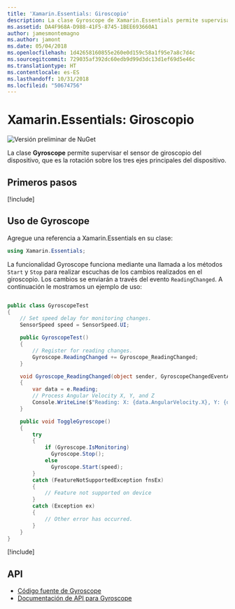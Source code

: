 ```yaml
---
title: 'Xamarin.Essentials: Giroscopio'
description: La clase Gyroscope de Xamarin.Essentials permite supervisar el sensor de giroscopio del dispositivo, que mide la rotación sobre los tres ejes principales del dispositivo.
ms.assetid: DA4F968A-D988-41F5-8745-1BEE693660A1
author: jamesmontemagno
ms.author: jamont
ms.date: 05/04/2018
ms.openlocfilehash: 1d42658160855e260e0d159c58a1f95e7a8c7d4c
ms.sourcegitcommit: 729035af392dc60edb9d99d3dc13d1ef69d5e46c
ms.translationtype: HT
ms.contentlocale: es-ES
ms.lasthandoff: 10/31/2018
ms.locfileid: "50674756"
---
```

# <a name="xamarinessentials-gyroscope"></a>Xamarin.Essentials: Giroscopio

![Versión preliminar de NuGet](~/media/shared/pre-release.png)

La clase **Gyroscope** permite supervisar el sensor de giroscopio del dispositivo, que es la rotación sobre los tres ejes principales del dispositivo.

## <a name="get-started"></a>Primeros pasos

[!include[](~/essentials/includes/get-started.md)]

## <a name="using-gyroscope"></a>Uso de Gyroscope

Agregue una referencia a Xamarin.Essentials en su clase:

```csharp
using Xamarin.Essentials;
```

La funcionalidad Gyroscope funciona mediante una llamada a los métodos `Start` y `Stop` para realizar escuchas de los cambios realizados en el giroscopio. Los cambios se enviarán a través del evento `ReadingChanged`. A continuación le mostramos un ejemplo de uso:

```csharp

public class GyroscopeTest
{
    // Set speed delay for monitoring changes.
    SensorSpeed speed = SensorSpeed.UI;

    public GyroscopeTest()
    {
        // Register for reading changes.
        Gyroscope.ReadingChanged += Gyroscope_ReadingChanged;
    }

    void Gyroscope_ReadingChanged(object sender, GyroscopeChangedEventArgs e)
    {
        var data = e.Reading;
        // Process Angular Velocity X, Y, and Z
        Console.WriteLine($"Reading: X: {data.AngularVelocity.X}, Y: {data.AngularVelocity.Y}, Z: {data.AngularVelocity.Z}");
    }

    public void ToggleGyroscope()
    {
        try
        {
            if (Gyroscope.IsMonitoring)
              Gyroscope.Stop();
            else
              Gyroscope.Start(speed);
        }
        catch (FeatureNotSupportedException fnsEx)
        {
            // Feature not supported on device
        }
        catch (Exception ex)
        {
            // Other error has occurred.
        }
    }
}
```

[!include[](~/essentials/includes/sensor-speed.md)]

## <a name="api"></a>API

- [Código fuente de Gyroscope](https://github.com/xamarin/Essentials/tree/master/Xamarin.Essentials/Gyroscope)
- [Documentación de API para Gyroscope](xref:Xamarin.Essentials.Gyroscope)
